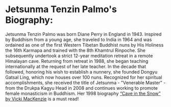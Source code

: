 # Jetsunma Tenzin Palmo's Biography:
Jetsunma Tenzin Palmo was born Diane Perry in England in 1943. 
Inspired by Buddhism from a young age, she traveled to India in 1964 and was ordained as one of the first Western Tibetan Buddhist nuns by His Holiness the 16th Karmapa and trained with the 8th Khamtrul Rinpoche. 
She subsequently undertook a strict 12-year meditation retreat in a remote Himalayan cave. 
Returning from retreat in 1988, she began teaching internationally at the request of her late teacher. 
In the decade that followed, honoring his wish to establish a nunnery, she founded Dongyu Gatsal Ling, which now houses over 100 nuns. 
Recognized for her spiritual accomplishments, she received the title of Jetsunma - "Venerable Master" - from the Drukpa Kagyu Head in 2008 and continues working to promote female monasticism in Buddhism. 
Her 1998 biography [“Cave in the Snow” by Vicki MacKenzie](https://www.amazon.com/Cave-in-Snow-Vicki-Mackenzie-audiobook/dp/B014X6QIEI/ref=sr_1_1?dib=eyJ2IjoiMSJ9.uwArefPIPOO1h0oDIcKpYEzAUE53LNVwP1HKuX9aocIZh_ogHb4WsFm5dB0wftCHmzTEKfyRVZMN_9mpkbeS3qunYStDF-4sDQaklNf8exlpZbJMiQVFsykpU1upesTgkQxTIgbTGkDct2UjFzsKS_S5z_5HuqMTm-qsMfkBU8_mRA0hPXa6n-hN7hu5yUr6lQEyO_6-mYKoaxiO98n-23-f4CTAfvBRfgKu0R2ZgHY.MYpN7nFE1gpsovxijMKrJH10G6a0kH2gLu8bdBBFO-A&dib_tag=se&keywords=Cave+in+the+Snow&qid=1735060887&sr=8-1) is a must read!


